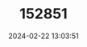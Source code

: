 ---
title: "152851"
category: "Opuntia phaeacantha"
draft: false
date: 2024-02-22 13:03:51
languages:
  English: ["Brownspine Pricklypear", "Tulip Pricklypear", "New Mexico Prickly-pear"]
  Spanish; Castilian: ["Nopal Pardo"]
---